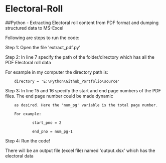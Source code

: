 # Electoral-Roll

##Python - Extracting Electoral roll content from PDF format and dumping structured data to MS-Excel

Following are steps to run the code:

Step 1: Open the file 'extract_pdf.py'

Step 2: In line 7 specify the path of the folder/directory which has all the PDF Electoral roll data

For example in my computer the directory path is:

        directory = 'E:\Python\Github_Portfolio\source'

Step 3: In line 15 and 16 specify the start and end page numbers of the PDF files. The end page number could be made dynamic

        as desired. Here the 'num_pg' variable is the total page number.
        
        For example:
        
                start_pno = 2
                
                end_pno = num_pg-1

Step 4: Run the code!


There will be an output file (excel file) named 'output.xlsx' which has the electoral data
